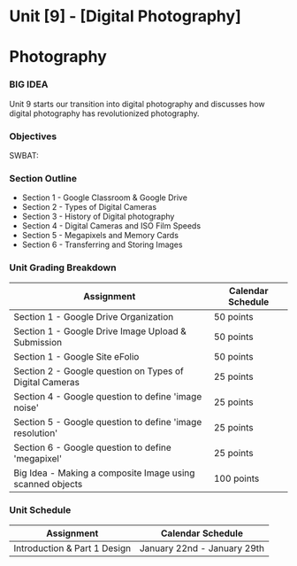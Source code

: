 # Unit [9] - [Digital Photography]

# Photography

### BIG IDEA

Unit 9 starts our transition into digital photography and discusses how digital photography has revolutionized photography.

### Objectives

SWBAT:


### Section Outline

- Section 1 - Google Classroom & Google Drive
- Section 2 - Types of Digital Cameras
- Section 3 - History of Digital photography
- Section 4 - Digital Cameras and ISO Film Speeds
- Section 5 - Megapixels and Memory Cards
- Section 6 - Transferring and Storing Images

### Unit Grading Breakdown

| Assignment  | Calendar Schedule |
| ------------- | ------------- |
| Section 1 - Google Drive Organization  | 50 points   |
| Section 1 - Google Drive Image Upload & Submission  | 50 points   |
| Section 1 - Google Site eFolio  | 50 points   |
| Section 2 - Google question on Types of Digital Cameras | 25 points   |
| Section 4 - Google question to define 'image noise'  | 25 points   |
| Section 5 - Google question to define 'image resolution'  | 25 points   |
| Section 6 - Google question to define 'megapixel'  | 25 points   |
| Big Idea - Making a composite Image using scanned objects  | 100 points   |

### Unit Schedule

| Assignment  | Calendar Schedule |
| ------------- | ------------- |
| Introduction & Part 1 Design  | January 22nd - January 29th   |
